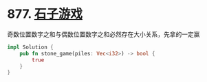 # 877. [石子游戏](https://leetcode-cn.com/problems/stone-game/)

奇数位置数字之和与偶数位置数字之和必然存在大小关系，先拿的一定赢

```rust
impl Solution {
    pub fn stone_game(piles: Vec<i32>) -> bool {
        true
    }
}
```

